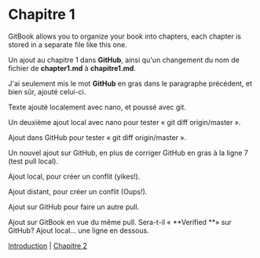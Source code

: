 # Chapitre 1

GitBook allows you to organize your book into chapters, each chapter is stored in a separate file like this one.

Un ajout au chapitre 1 dans **GitHub**, ainsi qu'un changement du nom de fichier de **chapter1.md** à **chapitre1.md**.

J'ai seulement mis le mot **GitHub** en gras dans le paragraphe précédent, et bien sûr, ajouté celui-ci.

Texte ajouté localement avec nano, et poussé avec git.

Un deuxième ajout local avec nano pour tester « git diff origin/master ».

Ajout dans GitHub pour tester « git diff origin/master ».

Un nouvel ajout sur GitHub, en plus de corriger GitHub en gras à la ligne 7 \(test pull local\).

Ajout local, pour créer un conflit \(yikes!\).

Ajout distant, pour créer un conflit \(Oups!\).

Ajout sur GitHub pour faire un autre pull.

Ajout sur GitBook en vue du même pull. Sera-t-il « **Verified **» sur GitHub?
Ajout local... une ligne en dessous.

[Introduction](/README.md) \| [Chapitre 2](/chapitre2.md)

